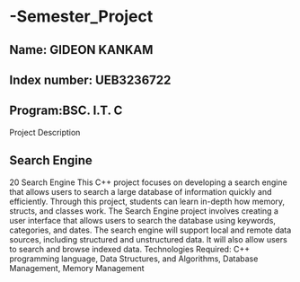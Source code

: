 # -Semester_Project
## Name: GIDEON KANKAM
## Index number: UEB3236722
## Program:BSC. I.T. C 

Project Description

## Search Engine
20  Search Engine
This C++ project focuses on developing a search engine that allows users to
search a large database of information quickly and efficiently. Through this
project, students can learn in-depth how memory, structs, and classes work. The
Search Engine project involves creating a user interface that allows users to
search the database using keywords, categories, and dates. The search engine
will support local and remote data sources, including structured and
unstructured data. It will also allow users to search and browse indexed data.
Technologies Required: C++ programming language, Data Structures, and
Algorithms, Database Management, Memory Management
